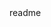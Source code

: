 <snippet>
  <content><![CDATA[
# ${GPS Discovery Adventures}
TODO: Kids' cloud-based GPS treasure hunt
## Installation
TODO: Must create account at gpsdiscoveryadventures.com to download Cordova-based apps
## Usage
TODO: Write usage instructions
## Contributing
1. Private code base
## History
TODO: Write history
## Credits
(C) 2016 Applied GIS Solutions, LLC
## License
TODO: Write license
]]></content>
  <tabTrigger>readme</tabTrigger>
</snippet>
